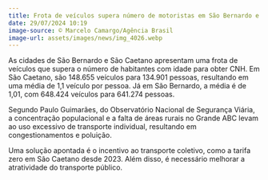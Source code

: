 ```yaml
---
title: Frota de veículos supera número de motoristas em São Bernardo e São Caetano
date: 29/07/2024 10:19
image-source: © Marcelo Camargo/Agência Brasil
image-url: assets/images/news/img_4026.webp
---
```


As cidades de São Bernardo e São Caetano apresentam uma frota de veículos que supera o número de habitantes com idade para obter CNH. Em São Caetano, são 148.655 veículos para 134.901 pessoas, resultando em uma média de 1,1 veículo por pessoa. Já em São Bernardo, a média é de 1,01, com 648.424 veículos para 641.274 pessoas.

Segundo Paulo Guimarães, do Observatório Nacional de Segurança Viária, a concentração populacional e a falta de áreas rurais no Grande ABC levam ao uso excessivo de transporte individual, resultando em congestionamentos e poluição.

Uma solução apontada é o incentivo ao transporte coletivo, como a tarifa zero em São Caetano desde 2023. Além disso, é necessário melhorar a atratividade do transporte público.